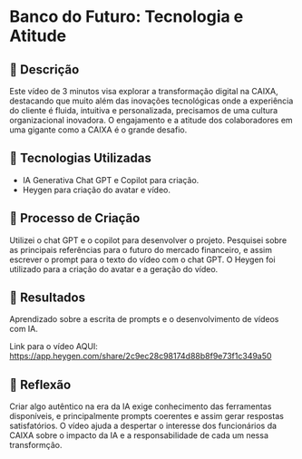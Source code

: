 

# Banco do Futuro: Tecnologia e Atitude 

## 📒 Descrição
Este vídeo de 3 minutos visa explorar a transformação digital na CAIXA, destacando que muito além das inovações tecnológicas onde a experiência do cliente é fluida, intuitiva e personalizada, precisamos de uma cultura organizacional inovadora. O engajamento e a atitude dos colaboradores em uma gigante como a CAIXA é o grande desafio.

## 🤖 Tecnologias Utilizadas
- IA Generativa Chat GPT e Copilot para criação.
- Heygen para criação do avatar e vídeo.

## 🧐 Processo de Criação
Utilizei o chat GPT e o copilot para desenvolver o projeto. 
Pesquisei sobre as principais referências para o futuro do mercado financeiro, e assim escrever o prompt para o texto do vídeo com o chat GPT.
O Heygen foi utilizado para a criação do avatar e a geração do vídeo.

## 🚀 Resultados
Aprendizado sobre a escrita de prompts e o desenvolvimento de vídeos com IA. 

Link para o vídeo AQUI: https://app.heygen.com/share/2c9ec28c98174d88b8f9e73f1c349a50

## 💭 Reflexão
Criar algo autêntico na era da IA exige conhecimento das ferramentas disponíveis, e principalmente prompts coerentes e assim gerar respostas satisfatórios.
O vídeo ajuda a despertar o interesse dos funcionários da CAIXA sobre o impacto da IA e a responsabilidade de cada um nessa transformção.
